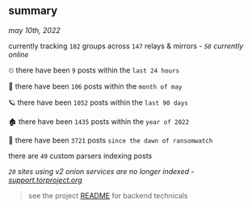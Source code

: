 
## summary
_may 10th, 2022_

currently tracking `102` groups across `147` relays & mirrors - _`58` currently online_

⏲ there have been `9` posts within the `last 24 hours`

🦈 there have been `106` posts within the `month of may`

🪐 there have been `1052` posts within the `last 90 days`

🏚 there have been `1435` posts within the `year of 2022`

🦕 there have been `3721` posts `since the dawn of ransomwatch`

there are `49` custom parsers indexing posts

_`20` sites using v2 onion services are no longer indexed - [support.torproject.org](https://support.torproject.org/onionservices/v2-deprecation/)_

> see the project [README](https://github.com/thetanz/ransomwatch#ransomwatch--) for backend technicals
